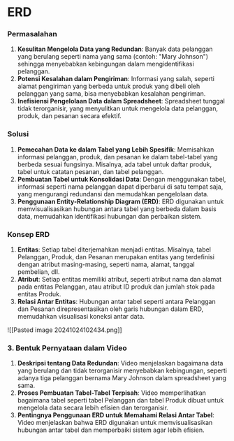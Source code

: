 # ERD
### **Permasalahan**
1. **Kesulitan Mengelola Data yang Redundan**: Banyak data pelanggan yang berulang seperti nama yang sama (contoh: "Mary Johnson") sehingga menyebabkan kebingungan dalam mengidentifikasi pelanggan.
2. **Potensi Kesalahan dalam Pengiriman**: Informasi yang salah, seperti alamat pengiriman yang berbeda untuk produk yang dibeli oleh pelanggan yang sama, bisa menyebabkan kesalahan pengiriman.
3. **Inefisiensi Pengelolaan Data dalam Spreadsheet**: Spreadsheet tunggal tidak terorganisir, yang menyulitkan untuk mengelola data pelanggan, produk, dan pesanan secara efektif.
### **Solusi**
1. **Pemecahan Data ke dalam Tabel yang Lebih Spesifik**: Memisahkan informasi pelanggan, produk, dan pesanan ke dalam tabel-tabel yang berbeda sesuai fungsinya. Misalnya, ada tabel untuk daftar produk, tabel untuk catatan pesanan, dan tabel pelanggan.
2. **Pembuatan Tabel untuk Konsolidasi Data**: Dengan menggunakan tabel, informasi seperti nama pelanggan dapat diperbarui di satu tempat saja, yang mengurangi redundansi dan memudahkan pengelolaan data.
3. **Penggunaan Entity-Relationship Diagram (ERD)**: ERD digunakan untuk memvisualisasikan hubungan antara tabel yang berbeda dalam basis data, memudahkan identifikasi hubungan dan perbaikan sistem.

### **Konsep ERD**
1. **Entitas**: Setiap tabel diterjemahkan menjadi entitas. Misalnya, tabel Pelanggan, Produk, dan Pesanan merupakan entitas yang terdefinisi dengan atribut masing-masing, seperti nama, alamat, tanggal pembelian, dll.
2. **Atribut**: Setiap entitas memiliki atribut, seperti atribut nama dan alamat pada entitas Pelanggan, atau atribut ID produk dan jumlah stok pada entitas Produk.
3. **Relasi Antar Entitas**: Hubungan antar tabel seperti antara Pelanggan dan Pesanan direpresentasikan oleh garis hubungan dalam ERD, memudahkan visualisasi koneksi antar data.

![[Pasted image 20241024102434.png]]
### **3. Bentuk Pernyataan dalam Video**

1. **Deskripsi tentang Data Redundan**: Video menjelaskan bagaimana data yang berulang dan tidak terorganisir menyebabkan kebingungan, seperti adanya tiga pelanggan bernama Mary Johnson dalam spreadsheet yang sama.
2. **Proses Pembuatan Tabel-Tabel Terpisah**: Video memperlihatkan bagaimana tabel seperti tabel Pelanggan dan tabel Produk dibuat untuk mengelola data secara lebih efisien dan terorganisir.
3. **Pentingnya Penggunaan ERD untuk Memahami Relasi Antar Tabel**: Video menjelaskan bahwa ERD digunakan untuk memvisualisasikan hubungan antar tabel dan memperbaiki sistem agar lebih efisien.
